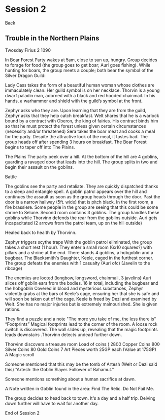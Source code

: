 # Session 2
[Back](ErubounesuWikiMain.md)

## Trouble in the Northern Plains
Twosday Firius 2 1090

In Boar Forest
Party wakes at 5am, close to sun up, hungry. Group decides to forage for food (the group goes to get boar; Auri goes fishing).
While hunting for boars, the group meets a couple; both bear the symbol of the Silver Dragon Guild:

Lady Cass takes the form of a beautiful human woman whose clothes are immaculately clean. Her guild symbol is on her necklace. 
Thorvin is a young dwarf paladin man, adorned with a black and red hooded chainmail. In his hands, a warhammer and shield with the guild’s symbol at the front.

Zephyr asks who they are. Upon learning that they are from the guild, Zephyr asks that they help catch breakfast. Welt shares that he is a warlock bound by a contract with Oberon, the king of fairies. His contract binds him so that he must protect the forest unless given certain circumstances (necessity and/or threatened)
Sera takes the boar meat and cooks a meal for the party. Despite the attractive look of the meal, it tastes bad.
The group heads off after spending 3 hours on breakfast.
The Boar Forest begins to taper off into The Plains.

The Plains
The party peek over a hill. At the bottom of the hill are 4 goblins, guarding a ravaged door that leads into the hill. The group splits in two and begin their assault on the goblins.

Battle

The goblins see the party and retaliate. They are quickly dispatched thanks to a sleep and entangle spell. A goblin patrol appears over the hill and continues the assault as soon as the group heads through the door. Past the door is a narrow hallway (5ft. wide) that is pitch black.
In the first room, a fire brassiere. Some people in the group are seeing that this could be some shrine to Selune.
Second room contains 3 goblins. The group handles these goblins while Thorvinn defends the rear from the goblins outside.
Auri gets incapacitated (2 arrows from the patrol team, up on the hill outside)

Healed back to health by Thorvinn.

Zephyr triggers scythe traps
With the goblin patrol eliminated, the group takes a short rest (1 hour).
They enter a small room (6x10 squares?) with pillars and a shrine at the end. There stands 4 goblins, a hobgoblin and a bugbear. The Blacksmith's Daughter, Keele, caged in the furthest corner. The group defeats the enemies with 1 casualty (Auri ofc) (Javelin to the ribcage)

The enemies are looted (longbow, longsword, chainmail, 3 javelins)
Auri slices off goblin ears from the bodies. 16 in total, including the bugbear and the hobgoblin
Covered in blood and mysterious substances, Zephyr violently grabs at the bars of Keele’s cage, ensuring her that she is safe and will soon be taken out of the cage.
Keele is freed by Dezi and examined by Welt. She has no major injuries but is extremely malnourished. She is given rations.

They find a puzzle and a note
"The more you take of me, the less there is"
“Footprints”
Magical footprints lead to the corner of the room. A loose rock switch is discovered. The wall slides up, revealing that the magic footprints leads downstairs .Thorvinn detects undead further down.

Thorvinn discovers a treasure room
Load of coins (
2800 Copper Coins
800 Silver Coins
80 Gold Coins
7 Art Pieces worth 25GP each (Value at 175GP)
A Magic scroll

Someone mentioned that this may be the tomb of Artesh (Welt or Dezi said this)
“Artesh: the Goblin Slayer. Follower of Bahamut.”

Someone mentions something about a human sacrifice at dawn.

A Note written in Goblin found in the area:
Find The Relic.
Do Not Fail Me.



The group decides to head back to town. It's a day and a half trip. Delving down further will have to wait for another day.

End of Session 2 
